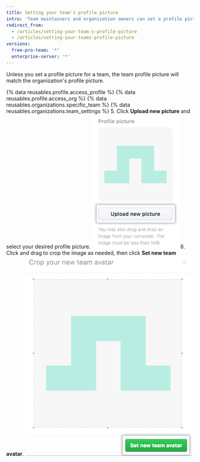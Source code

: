 ```yaml
---
title: Setting your team's profile picture
intro: 'Team maintainers and organization owners can set a profile picture for a team, which is displayed on the team''s page.'
redirect_from:
  - /articles/setting-your-team-s-profile-picture
  - /articles/setting-your-teams-profile-picture
versions:
  free-pro-team: '*'
  enterprise-server: '*'
---
```


Unless you set a profile picture for a team, the team profile picture will match the organization's profile picture.

{% data reusables.profile.access_profile %}
{% data reusables.profile.access_org %}
{% data reusables.organizations.specific_team %}
{% data reusables.organizations.team_settings %}
5. Click **Upload new picture** and select your desired profile picture. ![Upload new picture](/assets/images/help/teams/org-team-profile-picture-upload.png)
6. Click and drag to crop the image as needed, then click **Set new team avatar**. ![Set new team avatar](/assets/images/help/teams/org-team-set-new-team-avatar.png)
